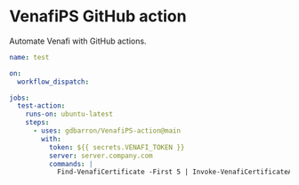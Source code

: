 # VenafiPS GitHub action

Automate Venafi with GitHub actions.

``` yaml
name: test

on:
  workflow_dispatch:

jobs:
  test-action:
    runs-on: ubuntu-latest
    steps:
      - uses: gdbarron/VenafiPS-action@main
        with:
          token: ${{ secrets.VENAFI_TOKEN }}
          server: server.company.com
          commands: |
            Find-VenafiCertificate -First 5 | Invoke-VenafiCertificateAction -Renew
```
